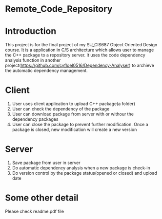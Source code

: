 # Remote_Code_Repository

# Introduction
This project is for the final project of my SU_CIS687 Object Oriented Design course. 
It is a application in C/S architecture which allows user to manage the C++ package to a repository server. It uses the code dependency analysis function in another project(<https://github.com/cyfloel0516/Dependency-Analyser>) to archieve the automatic dependency management.

# Client
1. User uses client application to upload C++ package(a folder)
2. User can check the dependency of the package
3. User can download package from server with or withour the dependency packages
4. User can close the package to prevent further modification. Once a package is closed, new modification will create a new version

# Server
1. Save package from user in server
2. Do automatic dependency analysis when a new package is check-in
3. Do version control by the package status(opened or closed) and upload date

# Some other detail
Please check readme.pdf file

